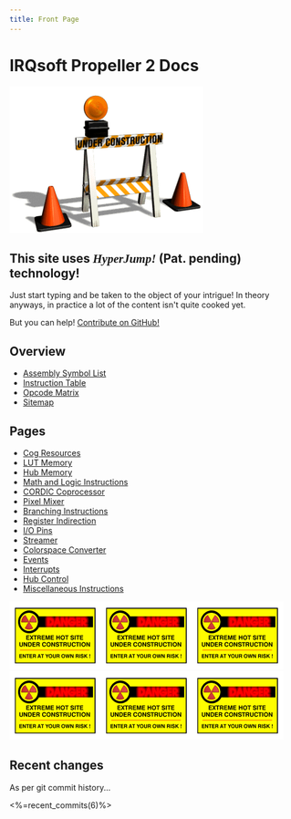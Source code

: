 ```yaml
---
title: Front Page
---
```

# IRQsoft Propeller 2 Docs

<img src="/common/construction.gif" alt="This site is under construction.">

## This site uses _<span style="font-family: 'Orbitron';">HyperJump!</span>_ (Pat. pending) technology!

Just start typing and be taken to the object of your intrigue! In theory anyways, in practice a lot of the content isn't quite cooked yet.

But you can help! [Contribute on GitHub!](https://github.com/p2docs/p2docs.github.io)

## Overview

 - [Assembly Symbol List](asm_index.html)
 - [Instruction Table](p2_optable.html)
 - [Opcode Matrix](p2_opmatrix.html)
 - [Sitemap](sitemap.html)

## Pages

 - [Cog Resources](cog.html)
 - [LUT Memory](lutmem.html)
 - [Hub Memory](hubmem.html)
 - [Math and Logic Instructions](alu.html)
 - [CORDIC Coprocessor](cordic.html)
 - [Pixel Mixer](mixpix.html)
 - [Branching Instructions](branch.html)
 - [Register Indirection](indir.html)
 - [I/O Pins](pin.html)
 - [Streamer](streamer.html)
 - [Colorspace Converter](colorspace.html)
 - [Events](event.html)
 - [Interrupts](irq.html)
 - [Hub Control](hubctrl.html)
 - [Miscellaneous Instructions](misc.html)


<img src="/common/construction2.gif"><img src="/common/construction2.gif"><img src="/common/construction2.gif"><img src="/common/construction2.gif"><img src="/common/construction2.gif"><img src="/common/construction2.gif">

## Recent changes

As per git commit history...

<%=recent_commits(6)%>

